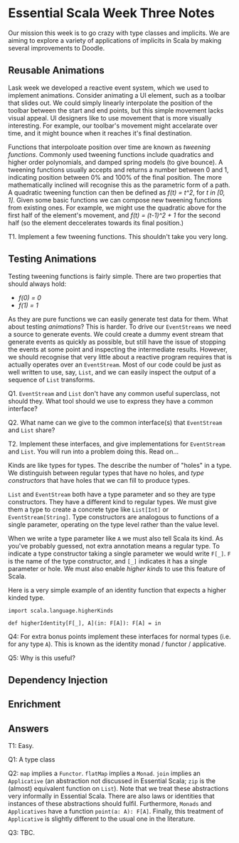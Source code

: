 # Essential Scala Week Three Notes

Our mission this week is to go crazy with type classes and implicits. We are aiming to explore a variety of applications of implicits in Scala by making several improvements to Doodle.

## Reusable Animations

Lask week we developed a reactive event system, which we used to implement animations. Consider animating a UI element, such as a toolbar that slides out. We could simply linearly interpolate the position of the toolbar between the start and end points, but this simple movement lacks visual appeal. UI designers like to use movement that is more visually interesting. For example, our toolbar's movement might accelarate over time, and it might bounce when it reaches it's final destination.

Functions that interpoloate position over time are known as *tweening functions*. Commonly used tweening functions include quadratics and higher order polynomials, and damped spring models (to give bounce). A tweening functions usually accepts and returns a number between 0 and 1, indicating position between 0% and 100% of the final position. The more mathematically inclined will recognise this as the parametric form of a path. A quadratic tweening function can then be defined as *f(t) = t^2*, for *t in [0, 1]*. Given some basic functions we can compose new tweening functions from existing ones. For example, we might use the quadratic above for the first half of the element's movement, and *f(t) = (t-1)^2 + 1* for the second half (so the element deccelerates towards its final position.)

T1. Implement a few tweening functions. This shouldn't take you very long.


## Testing Animations

Testing tweening functions is fairly simple. There are two properties that should always hold:

- *f(0) = 0*
- *f(1) = 1*

As they are pure functions we can easily generate test data for them. What about testing *animations*? This is harder. To drive our `EventStreams` we need a source to generate events. We could create a dummy event stream that generate events as quickly as possible, but still have the issue of stopping the events at some point and inspecting the intermediate results. However, we should recognise that very little about a reactive program requires that is actually operates over an `EventStream`. Most of our code could be just as well written to use, say, `List`, and we can easily inspect the output of a sequence of `List` transforms.

Q1. `EventStream` and `List` don't have any common useful superclass, not should they. What tool should we use to express they have a common interface?

Q2. What name can we give to the common interface(s) that `EventStream` and `List` share?

T2. Implement these interfaces, and give implementations for `EventStream` and `List`. You will run into a problem doing this. Read on...

Kinds are like types for types. The describe the number of "holes" in a type. We distinguish between regular types that have no holes, and *type constructors* that have holes that we can fill to produce types.

`List` and `EventStream` both have a type parameter and so they are type constructors. They have a different kind to regular types. We must give them a type to create a concrete type like `List[Int]` or `EventStream[String]`. Type constructors are analogous to functions of a single parameter, operating on the type level rather than the value level. 

When we write a type parameter like `A` we must also tell Scala its kind. As you've probably guessed, not extra annotation means a regular type. To indicate a type constructor taking a single parameter we would write `F[_]`. `F` is the name of the type constructor, and `[_]` indicates it has a single parameter or hole.
 We must also enable *higher kinds* to use this feature of Scala.

Here is a very simple example of an identity function that expects a higher kinded type.

```
import scala.language.higherKinds

def higherIdentity[F[_], A](in: F[A]): F[A] = in
```

Q4: For extra bonus points implement these interfaces for normal types (i.e. for any type `A`). This is known as the identity monad / functor / applicative.

Q5: Why is this useful?


## Dependency Injection


## Enrichment

## Answers

T1: Easy.

Q1: A type class

Q2: `map` implies a `Functor`. `flatMap` implies a `Monad`. `join` implies an `Applicative` (an abstraction not discussed in Essential Scala; `zip` is the (almost) equivalent function on `List`). Note that we treat these abstractions very informally in Essential Scala. There are also laws or identities that instances of these abstractions should fulfil. Furthermore, `Monads` and `Applicatives` have a function `point(a: A): F[A]`. Finally, this treatment of `Applicative` is slightly different to the usual one in the literature.

Q3: TBC.
